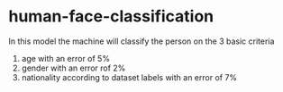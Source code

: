 # human-face-classification
In this model the machine will classify the person on the 3 basic criteria
1) age with an error of 5%
2) gender with an error rof 2%
3) nationality according to dataset labels with an error of 7%
